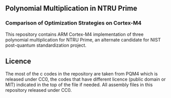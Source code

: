 ## Polynomial Multiplication in NTRU Prime
### Comparison of Optimization Strategies on Cortex-M4

This repository contains ARM Cortex-M4 implementation of three polynomial multiplication for NTRU Prime, an alternate candidate for NIST post-quantum standardization project.

## Licence
The most of the c codes in the repository are taken from PQM4 which is released under CC0, the codes that have different licence (public domain or MIT) indicated in the top of the file if needed. All assembly files in this repository released under CC0.
